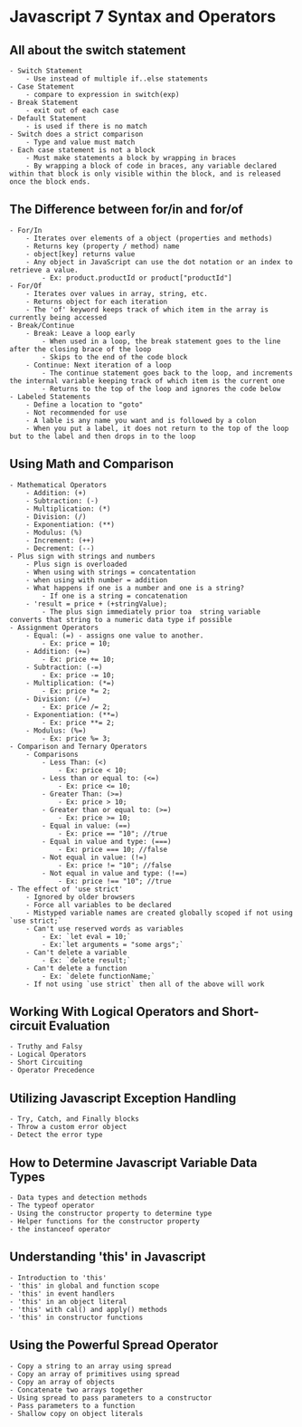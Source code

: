 # Javascript 7 Syntax and Operators

## All about the switch statement

    - Switch Statement
        - Use instead of multiple if..else statements
    - Case Statement
        - compare to expression in switch(exp)
    - Break Statement
        - exit out of each case
    - Default Statement
        - is used if there is no match
    - Switch does a strict comparison
        - Type and value must match
    - Each case statement is not a block
        - Must make statements a block by wrapping in braces
        - By wrapping a block of code in braces, any variable declared within that block is only visible within the block, and is released once the block ends.

## The Difference between for/in and for/of

    - For/In
        - Iterates over elements of a object (properties and methods)
        - Returns key (property / method) name
        - object[key] returns value
        - Any object in JavaScript can use the dot notation or an index to retrieve a value.
            - Ex: product.productId or product["productId"]
    - For/Of
        - Iterates over values in array, string, etc.
        - Returns object for each iteration
        - The 'of' keyword keeps track of which item in the array is currently being accessed
    - Break/Continue
        - Break: Leave a loop early
            - When used in a loop, the break statement goes to the line after the closing brace of the loop
            - Skips to the end of the code block
        - Continue: Next iteration of a loop
            - The continue statement goes back to the loop, and increments the internal variable keeping track of which item is the current one
            - Returns to the top of the loop and ignores the code below
    - Labeled Statements
        - Define a location to "goto"
        - Not recommended for use
        - A lable is any name you want and is followed by a colon
        - When you put a label, it does not return to the top of the loop but to the label and then drops in to the loop

## Using Math and Comparison

    - Mathematical Operators
        - Addition: (+)
        - Subtraction: (-)
        - Multiplication: (*)
        - Division: (/)
        - Exponentiation: (**)
        - Modulus: (%)
        - Increment: (++)
        - Decrement: (--)
    - Plus sign with strings and numbers
        - Plus sign is overloaded
        - When using with strings = concatentation
        - when using with number = addition
        - What happens if one is a number and one is a string?
            - If one is a string = concatenation
        - 'result = price + (+stringValue);
            - The plus sign immediately prior toa  string variable converts that string to a numeric data type if possible
    - Assignment Operators
        - Equal: (=) - assigns one value to another.
            - Ex: price = 10;
        - Addition: (+=)
            - Ex: price += 10;
        - Subtraction: (-=)
            - Ex: price -= 10;
        - Multiplication: (*=)
            - Ex: price *= 2;
        - Division: (/=)
            - Ex: price /= 2;
        - Exponentiation: (**=)
            - Ex: price **= 2;
        - Modulus: (%=)
            - Ex: price %= 3;
    - Comparison and Ternary Operators
        - Comparisons
            - Less Than: (<)
                - Ex: price < 10;
            - Less than or equal to: (<=)
                - Ex: price <= 10;
            - Greater Than: (>=)
                - Ex: price > 10;
            - Greater than or equal to: (>=)
                - Ex: price >= 10;
            - Equal in value: (==)
                - Ex: price == "10"; //true
            - Equal in value and type: (===)
                - Ex: price === 10; //false
            - Not equal in value: (!=)
                - Ex: price != "10"; //false
            - Not equal in value and type: (!==)
                - Ex: price !== "10"; //true
    - The effect of 'use strict'
        - Ignored by older browsers
        - Force all variables to be declared
        - Mistyped variable names are created globally scoped if not using `use strict;`
        - Can't use reserved words as variables
            - Ex: `let eval = 10;`
            - Ex:`let arguments = "some args";`
        - Can't delete a variable
            - Ex: `delete result;`
        - Can't delete a function
            - Ex: `delete functionName;`
        - If not using `use strict` then all of the above will work

## Working With Logical Operators and Short-circuit Evaluation

    - Truthy and Falsy
    - Logical Operators
    - Short Circuiting
    - Operator Precedence

## Utilizing Javascript Exception Handling

    - Try, Catch, and Finally blocks
    - Throw a custom error object
    - Detect the error type

## How to Determine Javascript Variable Data Types

    - Data types and detection methods
    - The typeof operator
    - Using the constructor property to determine type
    - Helper functions for the constructor property
    - the instanceof operator

## Understanding 'this' in Javascript

    - Introduction to 'this'
    - 'this' in global and function scope
    - 'this' in event handlers
    - 'this' in an object literal
    - 'this' with cal() and apply() methods
    - 'this' in constructor functions

## Using the Powerful Spread Operator

    - Copy a string to an array using spread
    - Copy an array of primitives using spread
    - Copy an array of objects
    - Concatenate two arrays together
    - Using spread to pass parameters to a constructor
    - Pass parameters to a function
    - Shallow copy on object literals

